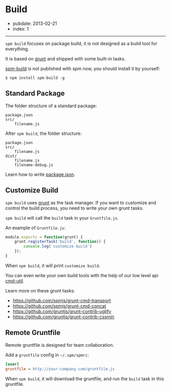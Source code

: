 # Build

- pubdate: 2013-02-21
- index: 1

----------

`spm build` focuses on package build, it is not designed as a build tool for everything.

It is based on [grunt][] and shipped with some built-in tasks.

[spm-build][] is not published with spm now, you should install it by yourself:

```
$ npm install spm-build -g
```

## Standard Package

The folder structure of a standard package:

```
package.json
src/
    filename.js
```

After `spm build`, the folder structure:

```
package.json
src/
    filename.js
dist/
    filename.js
    filename-debug.js
```

Learn how to write [package.json](./package.md).


## Customize Build

`spm build` uses [grunt](http://gruntjs.com) as the task manager.
If you want to customize and control the build process, you need to write
your own grunt tasks.

`spm build` will call the `build` task in your `Gruntfile.js`.

An example of `Gruntfile.js`:

```js
module.exports = function(grunt) {
    grunt.registerTask('build', function() {
        console.log('customize build')
    });
}
```

When `spm build`, it will print `customize build`.

You can even write your own build tools with the help of our low level api
[cmd-util](https://github.com/spmjs/cmd-util).

Learn more on these grunt tasks:

- https://github.com/spmjs/grunt-cmd-transport
- https://github.com/spmjs/grunt-cmd-concat
- https://github.com/gruntjs/grunt-contrib-uglify
- https://github.com/gruntjs/grunt-contrib-cssmin

## Remote Gruntfile

Remote gruntfile is designed for team collaboration.

Add a `gruntfile` config in `~/.spm/spmrc`:

```ini
[user]
gruntfile = http://your-company.com/gruntfile.js
```

When `spm build`, it will download the gruntfile, and run the `build` task in this gruntfile.

[grunt]: http://gruntjs.org
[spm-build]: https://github.com/spmjs/spm-build
